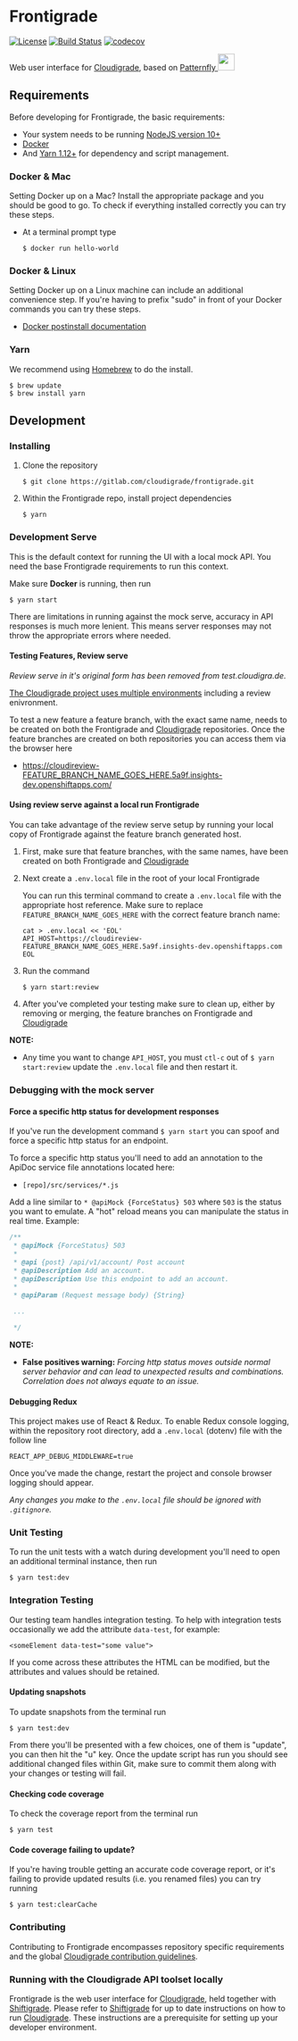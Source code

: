 # Frontigrade
[![License](https://img.shields.io/github/license/cloudigrade/frontigrade.svg)](https://github.com/cloudigrade/frontigrade/blob/master/LICENSE)
[![Build Status](https://gitlab.com/cloudigrade/frontigrade/badges/master/pipeline.svg)](https://gitlab.com/cloudigrade/frontigrade)
[![codecov](https://codecov.io/gl/cloudigrade/frontigrade/branch/master/graph/badge.svg)](https://codecov.io/gl/cloudigrade/frontigrade)

Web user interface for [Cloudigrade](https://gitlab.com/cloudigrade/cloudigrade), based on [Patternfly <img src="https://www.patternfly.org/assets/img/logo.svg" height="30" />](https://www.patternfly.org/)

## Requirements
Before developing for Frontigrade, the basic requirements:
 * Your system needs to be running [NodeJS version 10+](https://nodejs.org/)
 * [Docker](https://docs.docker.com/engine/installation/)
 * And [Yarn 1.12+](https://yarnpkg.com) for dependency and script management.

### Docker & Mac
Setting Docker up on a Mac? Install the appropriate package and you should be good to go. To check if everything installed correctly you can try these steps.
  * At a terminal prompt type

    ```
    $ docker run hello-world
    ```

### Docker & Linux
Setting Docker up on a Linux machine can include an additional convenience step. If you're having to prefix "sudo" in front of your Docker commands you can try these steps.
  * [Docker postinstall documentation](https://docs.docker.com/install/linux/linux-postinstall/)

### Yarn
 We recommend using [Homebrew](https://brew.sh/) to do the install.

  ```
  $ brew update
  $ brew install yarn
  ```

## Development

### Installing
  1. Clone the repository
     ```
     $ git clone https://gitlab.com/cloudigrade/frontigrade.git
     ```

  1. Within the Frontigrade repo, install project dependencies
     ```
     $ yarn
     ```

### Development Serve
This is the default context for running the UI with a local mock API. You need the base Frontigrade requirements to run this context. 

Make sure **Docker** is running, then run
  ```
  $ yarn start
  ```
There are limitations in running against the mock serve, accuracy in API responses is much more lenient. This means server responses may not throw the appropriate errors where needed.
  
#### Testing Features, Review serve
*Review serve in it's original form has been removed from test.cloudigra.de.*

[The Cloudigrade project uses multiple environments](https://gitlab.com/cloudigrade/shiftigrade#our-environments) including a review enivronment. 

To test a new feature a feature branch, with the exact same name, needs to be created on both the Frontigrade and [Cloudigrade](https://gitlab.com/cloudigrade/cloudigrade) repositories.
Once the feature branches are created on both repositories you can access them via the browser here
- https://cloudireview-FEATURE_BRANCH_NAME_GOES_HERE.5a9f.insights-dev.openshiftapps.com/

#### Using review serve against a local run Frontigrade
You can take advantage of the review serve setup by running your local copy of Frontigrade against the feature branch generated host.

1. First, make sure that feature branches, with the same names, have been created on both Frontigrade and [Cloudigrade](https://gitlab.com/cloudigrade/cloudigrade)
1. Next create a `.env.local` file in the root of your local Frontigrade

   You can run this terminal command to create a `.env.local` file with the appropriate host reference. Make sure to replace `FEATURE_BRANCH_NAME_GOES_HERE` with the correct feature branch name: 
   ```
   cat > .env.local << 'EOL'
   API_HOST=https://cloudireview-FEATURE_BRANCH_NAME_GOES_HERE.5a9f.insights-dev.openshiftapps.com
   EOL
   ```
1. Run the command
   ```
   $ yarn start:review
   ```
1. After you've completed your testing make sure to clean up, either by removing or merging, the feature branches on Frontigrade and [Cloudigrade](https://gitlab.com/cloudigrade/cloudigrade)

**NOTE:** 
- Any time you want to change `API_HOST`, you must `ctl-c` out of `$ yarn start:review` update the `.env.local` file and then restart it. 

### Debugging with the mock server

#### Force a specific http status for development responses
If you've run the development command `$ yarn start` you can spoof and force a specific http status for an endpoint.

To force a specific http status you'll need to add an annotation to the ApiDoc service file annotations located here:
- `[repo]/src/services/*.js` 

Add a line similar to `* @apiMock {ForceStatus} 503` where `503` is the status you want to emulate. A "hot" reload means you can manipulate the status in real time. Example:
  ```js
  /**
   * @apiMock {ForceStatus} 503
   * 
   * @api {post} /api/v1/account/ Post account
   * @apiDescription Add an account.
   * @apiDescription Use this endpoint to add an account.
   *
   * @apiParam (Request message body) {String} 

   ...

   */
  ```
**NOTE:** 
- **False positives warning:** *Forcing http status moves outside normal server behavior and can lead to unexpected results and combinations. Correlation does not always equate to an issue.* 

#### Debugging Redux
This project makes use of React & Redux. To enable Redux console logging, within the repository root directory, add a `.env.local` (dotenv) file with the follow line
  ```
  REACT_APP_DEBUG_MIDDLEWARE=true
  ```

Once you've made the change, restart the project and console browser logging should appear.


*Any changes you make to the `.env.local` file should be ignored with `.gitignore`.*

### Unit Testing
To run the unit tests with a watch during development you'll need to open an additional terminal instance, then run
  ```
  $ yarn test:dev
  ```
  
### Integration Testing
Our testing team handles integration testing. To help with integration tests occasionally we add the attribute `data-test`, for example:
  ```
  <someElement data-test="some value">
  ```

If you come across these attributes the HTML can be modified, but the attributes and values should be retained.

#### Updating snapshots
To update snapshots from the terminal run 
  ```
  $ yarn test:dev
  ```
  
From there you'll be presented with a few choices, one of them is "update", you can then hit the "u" key. Once the update script has run you should see additional changed files within Git, make sure to commit them along with your changes or testing will fail.

#### Checking code coverage
To check the coverage report from the terminal run
  ```
  $ yarn test
  ```
  
#### Code coverage failing to update?
If you're having trouble getting an accurate code coverage report, or it's failing to provide updated results (i.e. you renamed files) you can try running
  ```
  $ yarn test:clearCache
  ```

### Contributing
Contributing to Frontigrade encompasses repository specific requirements and the global [Cloudigrade contribution guidelines](https://gitlab.com/cloudigrade/cloudigrade/blob/master/CONTRIBUTING.rst). 

### Running with the Cloudigrade API toolset locally

Frontigrade is the web user interface for [Cloudigrade](https://gitlab.com/cloudigrade/cloudigrade), held together with [Shiftigrade](https://gitlab.com/cloudigrade/shiftigrade). Please refer to [Shiftigrade](https://gitlab.com/cloudigrade/shiftigrade) for up to date instructions on how to run [Cloudigrade](https://gitlab.com/cloudigrade/cloudigrade). These instructions are a prerequisite for setting up your developer environment.

